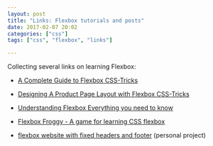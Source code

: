 ```yaml
---
layout: post
title: "Links: Flexbox tutorials and posts"
date: 2017-02-07 20:02
categories: ["css"]
tags: ["css", "flexbox", "links"]

---
```


Collecting several links on learning Flexbox:

* [A Complete Guide to Flexbox  CSS-Tricks](https://css-tricks.com/snippets/css/a-guide-to-flexbox/)
* [Designing A Product Page Layout with Flexbox  CSS-Tricks](https://css-tricks.com/designing-a-product-page-layout-with-flexbox/)
* [Understanding Flexbox Everything you need to know](https://medium.freecodecamp.com/understanding-flexbox-everything-you-need-to-know-b4013d4dc9af#.dqbu8so8a)
* [Flexbox Froggy - A game for learning CSS flexbox](http://flexboxfroggy.com/)

* [flexbox website with fixed headers and footer](http://swaac.tamouse.org/css/2016/12/04/flexbox-website-with-fixed-headers-and-footer/) (personal
  project)
